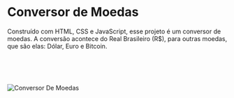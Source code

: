 <h1> Conversor de Moedas </h1>

Construído com HTML, CSS e JavaScript, esse projeto é um conversor de moedas. A conversão acontece do Real Brasileiro (R$), para outras moedas, que são elas: Dólar, Euro e Bitcoin.
<br>
<br>

<br>
<br>

![Conversor De Moedas](https://user-images.githubusercontent.com/107042479/232251948-b6ddb2fd-fd21-43dc-b700-a933f98e8358.png)
